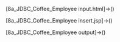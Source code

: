 [8a_JDBC_Coffee_Employee input.html]->()

[8a_JDBC_Coffee_Employee insert.jsp]->()

[8a_JDBC_Coffee_Employee output]->()

